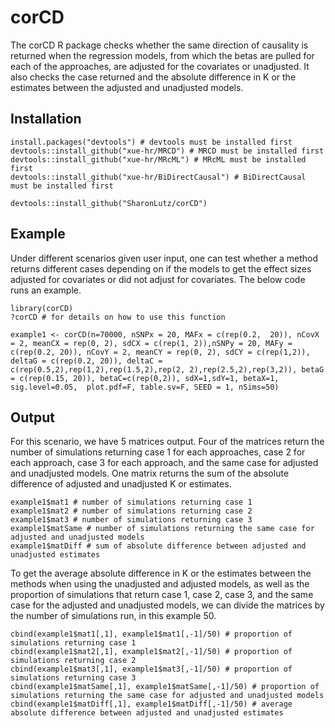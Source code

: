 # corCD

The corCD R package checks whether the same direction of causality is returned when the regression models, from which the betas are pulled for each of the approaches, are adjusted for the covariates or unadjusted. It also checks the case returned and the absolute difference in K or the estimates between the adjusted and unadjusted models.


## Installation
```
install.packages("devtools") # devtools must be installed first
devtools::install_github("xue-hr/MRCD") # MRCD must be installed first
devtools::install_github("xue-hr/MRcML") # MRcML must be installed first
devtools::install_github("xue-hr/BiDirectCausal") # BiDirectCausal must be installed first

devtools::install_github("SharonLutz/corCD")
```

## Example
Under different scenarios given user input, one can test whether a method returns different cases depending on if the models to get the effect sizes adjusted for covariates or did not adjust for covariates. The below code runs an example.

```
library(corCD)
?corCD # for details on how to use this function

example1 <- corCD(n=70000, nSNPx = 20, MAFx = c(rep(0.2,  20)), nCovX = 2, meanCX = rep(0, 2), sdCX = c(rep(1, 2)),nSNPy = 20, MAFy = c(rep(0.2, 20)), nCovY = 2, meanCY = rep(0, 2), sdCY = c(rep(1,2)), deltaG = c(rep(0.2, 20)), deltaC =  c(rep(0.5,2),rep(1,2),rep(1.5,2),rep(2, 2),rep(2.5,2),rep(3,2)), betaG = c(rep(0.15, 20)), betaC=c(rep(0,2)), sdX=1,sdY=1, betaX=1, sig.level=0.05,  plot.pdf=F, table.sv=F, SEED = 1, nSims=50)
```

## Output
For this scenario, we have 5 matrices output. Four of the matrices return the number of simulations returning case 1 for each approaches, case 2 for each approach, case 3 for each approach, and the same case for adjusted and unadjusted models. One matrix returns the sum of the absolute difference of adjusted and unadjusted K or estimates.  

```
example1$mat1 # number of simulations returning case 1
example1$mat2 # number of simulations returning case 2
example1$mat3 # number of simulations returning case 3
example1$matSame # number of simulations returning the same case for adjusted and unadjusted models
example1$matDiff # sum of absolute difference between adjusted and unadjusted estimates
```

To get the average absolute difference in K or the estimates between the methods when using the unadjusted and adjusted models, as well as the proportion of simulations that return case 1, case 2, case 3, and the same case for the adjusted and unadjusted models, we can divide the matrices by the number of simulations run, in this example 50.

```
cbind(example1$mat1[,1], example1$mat1[,-1]/50) # proportion of simulations returning case 1
cbind(example1$mat2[,1], example1$mat2[,-1]/50) # proportion of simulations returning case 2
cbind(example1$mat3[,1], example1$mat3[,-1]/50) # proportion of simulations returning case 3
cbind(example1$matSame[,1], example1$matSame[,-1]/50) # proportion of simulations returning the same case for adjusted and unadjusted models
cbind(example1$matDiff[,1], example1$matDiff[,-1]/50) # average absolute difference between adjusted and unadjusted estimates
```    


